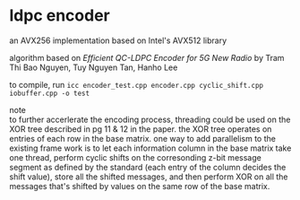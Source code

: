 # ldpc encoder
an AVX256 implementation based on Intel's AVX512 library </br>

algorithm based on *Efficient QC-LDPC Encoder for 5G New Radio* by Tram Thi Bao Nguyen, Tuy Nguyen Tan, Hanho Lee </br>

to compile, run
`icc encoder_test.cpp encoder.cpp cyclic_shift.cpp iobuffer.cpp -o test`

note </br>
to further accerlerate the encoding process, threading could be used on the XOR tree described in pg 11 & 12 in the paper. the XOR tree operates on entries of each row in the base matrix. one way to add parallelism to the existing frame work is to let each information column in the base matrix take one thread, perform cyclic shifts on the corresonding z-bit message segment as defined by the standard (each entry of the column decides the shift value), store all the shifted messages, and then perform XOR on all the messages that's shifted by values on the same row of the base matrix.
